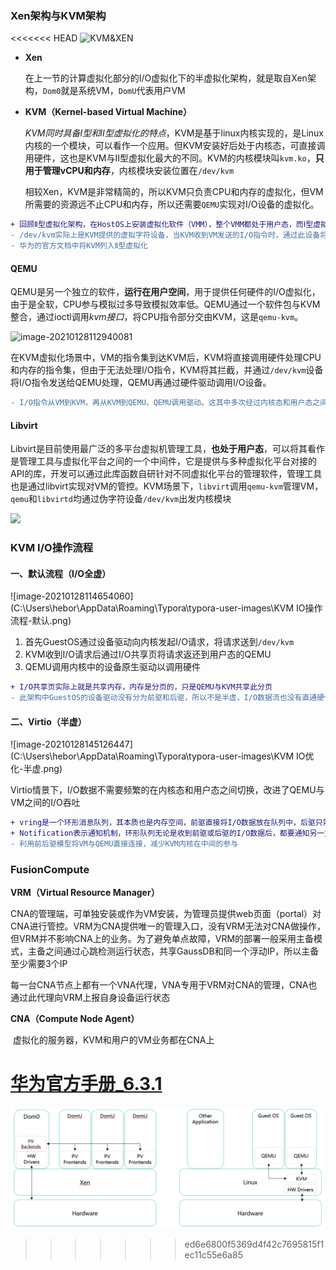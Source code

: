 ### Xen架构与KVM架构

<<<<<<< HEAD
![KVM&XEN](C:\Users\hebor\AppData\Roaming\Typora\typora-user-images\KVM&XEN.png)

- **Xen**

  在上一节的计算虚拟化部分的I/O虚拟化下的半虚拟化架构，就是取自Xen架构，`Dom0`就是系统VM，`DomU`代表用户VM

- **KVM（Kernel-based Virtual Machine）**

  *KVM同时具备Ⅰ型和Ⅱ型虚拟化的特点*，KVM是基于linux内核实现的，是Linux内核的一个模块，可以看作一个应用。但KVM安装好后处于内核态，可直接调用硬件，这也是KVM与Ⅱ型虚拟化最大的不同。KVM的内核模块叫`kvm.ko`，**只用于管理vCPU和内存**，内核模块安装位置在`/dev/kvm`

  相较Xen，KVM是非常精简的，所以KVM只负责CPU和内存的虚拟化，但VM所需要的资源远不止CPU和内存，所以还需要`QEMU`实现对I/O设备的虚拟化。

```diff
+ 回顾Ⅱ型虚拟化架构，在HostOS上安装虚拟化软件（VMM），整个VMM都处于用户态，而Ⅰ型虚拟化架构中VMM处于内核态，且可以直接调用硬件
- /dev/kvm实际上是KVM提供的虚拟字符设备，当KVM收到VM发送的I/O指令时，通过此设备将I/O指令发送给QEMU
- 华为的官方文档中将KVM列入Ⅱ型虚拟化
```

#### QEMU

QEMU是另一个独立的软件，**运行在用户空间**，用于提供任何硬件的I/O虚拟化，由于是全软，CPU参与模拟过多导致模拟效率低。QEMU通过一个软件包与KVM整合，通过ioctl调用*kvm接口*，将CPU指令部分交由KVM，这是`qemu-kvm`。

![image-20210128112940081](C:\Users\hebor\AppData\Roaming\Typora\typora-user-images\qemu-kvm.png)

在KVM虚拟化场景中，VM的指令集到达KVM后，KVM将直接调用硬件处理CPU和内存的指令集，但由于无法处理I/O指令，KVM将其拦截，并通过`/dev/kvm`设备将I/O指令发送给QEMU处理，QEMU再通过硬件驱动调用I/O设备。

```diff
- I/O指令从VM到KVM，再从KVM到QEMU，QEMU调用驱动。这其中多次经过内核态和用户态之间的切换
```



#### Libvirt

Libvirt是目前使用最广泛的多平台虚拟机管理工具，**也处于用户态**，可以将其看作是管理工具与虚拟化平台之间的一个中间件，它是提供与多种虚拟化平台对接的API的库，开发可以通过此库函数自研针对不同虚拟化平台的管理软件，管理工具也是通过libvirt实现对VM的管控。KVM场景下，`libvirt`调用`qemu-kvm`管理VM，`qemu`和`libvirtd`均通过伪字符设备`/dev/kvm`出发内核模块

![](C:\Users\hebor\AppData\Roaming\Typora\typora-user-images\libvirt.png)



### KVM I/O操作流程

#### 一、默认流程（I/O全虚）

![image-20210128114654060](C:\Users\hebor\AppData\Roaming\Typora\typora-user-images\KVM IO操作流程-默认.png)

1. 首先GuestOS通过设备驱动向内核发起I/O请求，将请求送到`/dev/kvm`
2. KVM收到I/O请求后通过I/O共享页将请求返还到用户态的QEMU
3. QEMU调用内核中的设备原生驱动以调用硬件

```diff
+ I/O共享页实际上就是共享内存，内存是分页的，只是QEMU与KVM共享此分页
- 此架构中GuestOS的设备驱动没有分为前驱和后驱，所以不是半虚，I/O数据流也没有直通硬件，所以也不是硬虚
```



#### 二、Virtio（半虚）

![image-20210128145126447](C:\Users\hebor\AppData\Roaming\Typora\typora-user-images\KVM IO优化-半虚.png)

Virtio情景下，I/O数据不需要频繁的在内核态和用户态之间切换，改进了QEMU与VM之间的I/O吞吐

```diff
+ vring是一个环形消息队列，其本质也是内存空间，前驱直接将I/O数据放在队列中，后驱只需要读取指令，反之亦然
+ Notification表示通知机制，环形队列无论是收到前驱或后驱的I/O数据后，都要通知另一方读取数据
- 利用前后驱模型将VM与QEMU直接连接，减少KVM内核在中间的参与
```



### FusionCompute

**VRM（Virtual Resource Manager）**

​	CNA的管理端，可单独安装或作为VM安装，为管理员提供web页面（portal）对CNA进行管控。VRM为CNA提供唯一的管理入口，没有VRM无法对CNA做操作，但VRM并不影响CNA上的业务。为了避免单点故障，VRM的部署一般采用主备模式，主备之间通过心跳检测运行状态，共享GaussDB和同一个浮动IP，所以主备至少需要3个IP

​	每一台CNA节点上都有一个VNA代理，VNA专用于VRM对CNA的管理，CNA也通过此代理向VRM上报自身设备运行状态

**CNA（Compute Node Agent）**

​	虚拟化的服务器，KVM和用户的VM业务都在CNA上

[华为官方手册_6.3.1](https://support.huawei.com/hedex/hdx.do?docid=EDOC1100042941&lang=zh&idPath=22658044|7919788|9856606|21462752|8576912)
=======
![KVM&XEN架构图](https://github.com/Hebolinux/image/blob/main/cloud-compute/HCIA/KVM%20%26%20XEN/KVM%26XEN.png)
>>>>>>> ed6e6800f5369d4f42c7695815f1ec11c55e6a85
